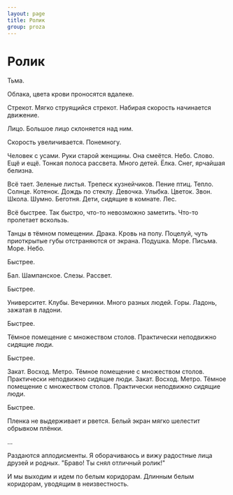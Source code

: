 ```yaml
---
layout: page
title: Ролик
group: proza
---
```


# Ролик

Тьма.

Облака, цвета крови проносятся вдалеке.

Стрекот. Мягко струящийся стрекот.
Набирая скорость начинается движение.

Лицо. Большое лицо склоняется над ним.

Скорость увеличивается. Понемногу.

Человек с усами.
Руки старой женщины. Она смеётся.
Небо.
Слово.
Ещё и ещё.
Тонкая полоса рассвета.
Много детей.
Ёлка.
Снег, ярчайшая белизна.

Всё тает.
Зеленые листья.
Трепеск кузнейчиков. Пение птиц.
Тепло.
Солнце.
Котенок.
Дождь по стеклу.
Девочка. Улыбка.
Цветок.
Звон.
Школа.
Шумно.
Беготня.
Дети, сидящие в комнате.
Лес.

Всё быстрее.
Так быстро, что-то невозможно заметить. Что-то пролетает вскользь.

Танцы в тёмном помещении.
Драка.
Кровь на полу.
Поцелуй, чуть приоткрытые губы отстраняются от экрана.
Подушка.
Море.
Письма.
Море.
Небо.

Быстрее.

Бал.
Шампанское.
Слезы.
Рассвет.

Быстрее.

Университет.
Клубы.
Вечеринки.
Много разных людей.
Горы.
Ладонь, зажатая в ладони.

Быстрее.

Тёмное помещение с множеством столов. Практически неподвижно сидящие люди.

Быстрее.

Закат.
Восход.
Метро.
Тёмное помещение с множеством столов. Практически неподвижно сидящие люди.
Закат.
Восход.
Метро.
Тёмное помещение с множеством столов. Практически неподвижно сидящие люди.

Быстрее.







Пленка не выдерживает и рвется.
Белый экран мягко шелестит обрывком плёнки.

...

Раздаются аплодисменты.
Я оборачиваюсь и вижу радостные лица друзей и родных.
"Браво! Ты снял отличный ролик!"

И мы выходим и идем по белым коридорам.
Длинным белым коридорам, уводящим в неизвестность.
